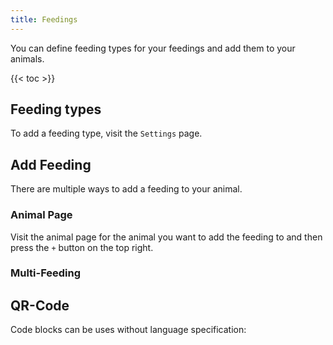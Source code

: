 ```yaml
---
title: Feedings
---
```


You can define feeding types for your feedings and add them to your animals.

{{< toc >}}

## Feeding types

To add a feeding type, visit the `Settings` page.

## Add Feeding

There are multiple ways to add a feeding to your animal.

### Animal Page

Visit the animal page for the animal you want to add the feeding to and then press the `+` button on the top right.

### Multi-Feeding

## QR-Code
Code blocks can be uses without language specification:
